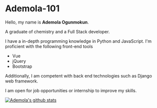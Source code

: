 # Ademola-101
Hello, my name is **Ademola Ogunmokun**. 

A graduate of chemistry and a Full Stack developer.


I have a in-depth programming knowledge in Python and JavaScript. I'm proficient with the following front-end tools
- Vue
- jQuery
- Bootstrap


Additionally, I am competent with back end technologies such as Django web framework. 

I am open for job opportunities or internship to improve my skills.


[![Ademola's github stats](https://github-readme-stats.vercel.app/api?username=Ademola101)](https://github.com/anuraghazra/github-readme-stats)
